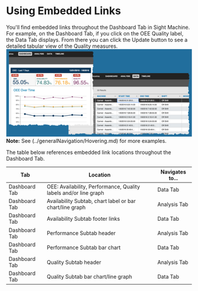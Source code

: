 # Using Embedded Links

 You'll find embedded links throughout the Dashboard Tab in Sight Machine. For example, on the Dashboard Tab, if you click on the OEE Quality label, the Data Tab displays. From there you can click the Update button to see a detailed tabular view of the Quality measures.
 ![](embeddedImages.png)
   **Note:** See (../generalNavigation/Hovering.md) for more examples.
   
   The table below references embedded link locations throughout the Dashboard Tab.
   
   | Tab                | Location           | Navigates to...    |
   | ------------------ | ------------------ | ------------------ |
   | Dashboard Tab      | OEE: Availability, Performance, Quality labels and/or line graph | Data Tab |
   | Dashboard Tab      | Availability Subtab, chart label or bar chart/line graph | Analysis Tab      |
   | Dashboard Tab      | Availability Subtab footer links | Data Tab |
   | Dashboard Tab      | Performance Subtab header    | Analysis Tab |
   | Dashboard Tab      | Performance Subtab bar chart | Data Tab|
   | Dashboard Tab      | Quality Subtab header | Analysis Tab|
   | Dashboard Tab      | Quality Subtab bar chart/line graph | Data Tab|
   
   
 
 